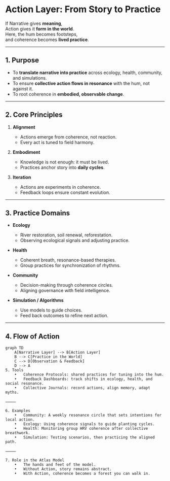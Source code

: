# Action Layer: From Story to Practice

If Narrative gives **meaning**,  
Action gives it **form in the world**.  
Here, the hum becomes footsteps,  
and coherence becomes **lived practice**.

---

## 1. Purpose

- To **translate narrative into practice** across ecology, health, community, and simulations.  
- To ensure **collective action flows in resonance** with the hum, not against it.  
- To root coherence in **embodied, observable change**.  

---

## 2. Core Principles

1. **Alignment**  
   - Actions emerge from coherence, not reaction.  
   - Every act is tuned to field harmony.  

2. **Embodiment**  
   - Knowledge is not enough: it must be lived.  
   - Practices anchor story into **daily cycles**.  

3. **Iteration**  
   - Actions are experiments in coherence.  
   - Feedback loops ensure constant evolution.  

---

## 3. Practice Domains

- **Ecology**  
   - River restoration, soil renewal, reforestation.  
   - Observing ecological signals and adjusting practice.  

- **Health**  
   - Coherent breath, resonance-based therapies.  
   - Group practices for synchronization of rhythms.  

- **Community**  
   - Decision-making through coherence circles.  
   - Aligning governance with field intelligence.  

- **Simulation / Algorithms**  
   - Use models to guide choices.  
   - Feed back outcomes to refine next action.  

---

## 4. Flow of Action

```mermaid
graph TD
    A[Narrative Layer] --> B[Action Layer]
    B --> C[Practice in the World]
    C --> D[Observation & Feedback]
    D --> A
5. Tools
	•	Coherence Protocols: shared practices for tuning into the hum.
	•	Feedback Dashboards: track shifts in ecology, health, and social resonance.
	•	Collective Journals: record actions, align memory, adapt myths.

⸻

6. Examples
	•	Community: A weekly resonance circle that sets intentions for local action.
	•	Ecology: Using coherence signals to guide planting cycles.
	•	Health: Monitoring group HRV coherence after collective breathwork.
	•	Simulation: Testing scenarios, then practicing the aligned path.

⸻

7. Role in the Atlas Model
	•	The hands and feet of the model.
	•	Without Action, story remains abstract.
	•	With Action, coherence becomes a forest you can walk in.
